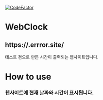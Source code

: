 [![CodeFactor](https://www.codefactor.io/repository/github/errror404/webtime/badge)](https://www.codefactor.io/repository/github/errror404/webtime)
# WebClock
## https://.errror.site/
테스트 겸으로 만든 시간이 출력되는 웹사이트입니다.
# How to use
### 웹사이트에 현재 날짜와 시간이 표시됩니다.
